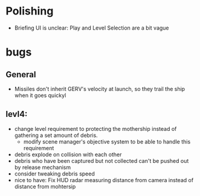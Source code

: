 # Polishing
  - Briefing UI is unclear: Play and Level Selection are a bit vague
# bugs
## General
  - Missiles don't inherit GERV's velocity at launch, so they trail the ship when it goes quickyl

## levl4:
  - change level requirement to protecting the mothership instead of gathering a set amount of debris.
    - modify scene manager's objective system to be able to handle this requirement
  - debris explode on collision with each other
  - debris who have been captured but not collected can't be pushed out by release mechanism
  - consider tweaking debris speed
  - nice to have: Fix HUD radar measuring distance from camera instead of distance from mohtersip
